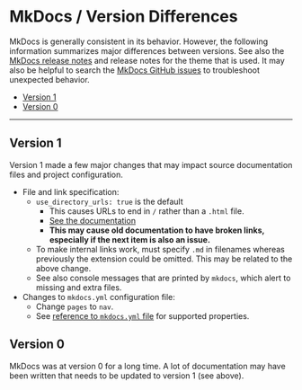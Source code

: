 # MkDocs / Version Differences #

MkDocs is generally consistent in its behavior.
However, the following information summarizes major differences between versions.
See also the [MkDocs release notes](https://www.mkdocs.org/about/release-notes/) and release notes for the theme that is used.
It may also be helpful to search the
[MkDocs GitHub issues](https://github.com/mkdocs/mkdocs/issues) to troubleshoot unexpected behavior.

* [Version 1](#version-1)
* [Version 0](#version-0)

-----------------

## Version 1 ##

Version 1 made a few major changes that may impact source documentation files and project configuration.

* File and link specification:
	+ `use_directory_urls: true` is the default
		- This causes URLs to end in `/` rather than a `.html` file. 
		- [See the documentation](https://www.mkdocs.org/user-guide/configuration/#use_directory_urls)
		- **This may cause old documentation to have broken links,
		especially if the next item is also an issue.**
	+ To make internal links work, must specify `.md` in filenames whereas previously the extension could be omitted.
	This may be related to the above change.
	+ See also console messages that are printed by `mkdocs`, which alert to missing and extra files.
* Changes to `mkdocs.yml` configuration file:
	+ Change `pages` to `nav`. 
	+ See [reference to `mkdocs.yml` file](https://www.mkdocs.org/user-guide/configuration/) for supported properties.

## Version 0 ##

MkDocs was at version 0 for a long time.
A lot of documentation may have been written that needs to be updated to version 1 (see above).
